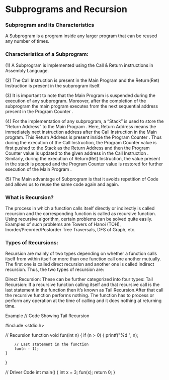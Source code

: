 # Subprograms and Recursion
### Subprogram and its Characteristics
A Subprogram is a program inside any larger program that can be reused any number of times.
### Characteristics of a Subprogram:
(1) A Subprogram is implemented using the Call & Return instructions in Assembly Language.

(2) The Call Instruction is present in the Main Program and the Return(Ret) Instruction is present in the subprogram itself.


(3) It is important to note that the Main Program is suspended during the execution of any subprogram. Moreover, after the completion of the subprogram the main program executes from the next sequential address present in the Program Counter .


(4) For the implementation of any subprogram, a “Stack” is used to store the “Return Address” to the Main Program . Here, Return Address means the immediately next instruction address after the Call Instruction in the Main program. This Return Address is present inside the Program Counter . Thus during the execution of the Call Instruction, the Program Counter value is first pushed to the Stack as the Return Address and then the Program Counter value is updated to the given address in the Call Instruction . Similarly, during the execution of Return(Ret) Instruction, the value present in the stack is popped and the Program Counter value is restored for further execution of the Main Program .


(5) The Main advantage of Subprogram is that it avoids repetition of Code and allows us to reuse the same code again and again.

### What is Recursion?
The process in which a function calls itself directly or indirectly is called recursion and the corresponding function is called as recursive function. Using recursive algorithm, certain problems can be solved quite easily. Examples of such problems are Towers of Hanoi (TOH), Inorder/Preorder/Postorder Tree Traversals, DFS of Graph, etc.

### Types of Recursions:
Recursion are mainly of two types depending on whether a function calls itself from within itself or more than one function call one another mutually. The first one is called direct recursion and another one is called indirect recursion. Thus, the two types of recursion are:


Direct Recursion: These can be further categorized into four types:
Tail Recursion: If a recursive function calling itself and that recursive call is the last statement in the function then it’s known as Tail Recursion.After that call the recursive function performs nothing. The function has to process or perform any operation at the time of calling and it does nothing at returning time.

Example
// Code Showing Tail Recursion 
  
#include <stdio.h> 
  
// Recursion function 
void fun(int n) 
{ 
    if (n > 0) { 
        printf("%d ", n); 
  
        // Last statement in the function 
        fun(n - 1); 
    } 
} 
  
// Driver Code 
int main() 
{ 
    int x = 3; 
    fun(x); 
    return 0; 
} 

